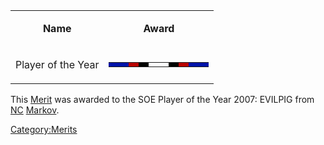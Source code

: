 <table>
<tbody>
<tr class="odd">
<td style="text-align: center;"><p><b>Name</b></p></td>
<td style="text-align: center;"><p><b>Award</b></p></td>
</tr>
<tr class="even">
<td style="text-align: center;"><p>Player of the Year</p></td>
<td style="text-align: center;"><table class="bigmerit">
<tr>
<td bgcolor="#0014a9">
</td>
<td bgcolor="#0014a9">
</td>
<td bgcolor="#b90400">
</td>
<td bgcolor="#010400">
</td>
<td bgcolor="#ffffff">
</td>
<td bgcolor="#ffffff">
</td>
<td bgcolor="#010400">
</td>
<td bgcolor="#b90400">
</td>
<td bgcolor="#0014a9">
</td>
<td bgcolor="#0014a9">
</td>
</tr>
</table></td>
</tr>
</tbody>
</table>

This [Merit](Merit_Commendations.md) was awarded to the SOE Player of the Year
2007: EVILPIG from [NC](New_Conglomerate.md)
[Markov](Markov.md).

[Category:Merits](Category:Merits.md)
